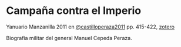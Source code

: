 # Campaña contra el Imperio

Yanuario Manzanilla 2011 en [@castilloperaza2011](@castilloperaza2011.md) pp. 415-422, [zotero](zotero://select/items/@manzanilla2011)

Biografía militar del general Manuel Cepeda Peraza.
